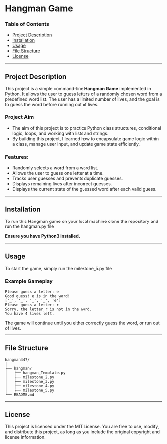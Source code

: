 # Hangman Game

### Table of Contents
- [Project Description](#project-description)
- [Installation](#installation)
- [Usage](#usage)
- [File Structure](#file-structure)
- [License](#license)

---

## Project Description

This project is a simple command-line **Hangman Game** implemented in Python. It allows the user to guess letters of a randomly chosen word from a predefined word list. The user has a limited number of lives, and the goal is to guess the word before running out of lives.

### Project Aim
- The aim of this project is to practice Python class structures, conditional logic, loops, and working with lists and strings.
- By building this project, I learned how to encapsulate game logic within a class, manage user input, and update game state efficiently.

### Features:
- Randomly selects a word from a word list.
- Allows the user to guess one letter at a time.
- Tracks user guesses and prevents duplicate guesses.
- Displays remaining lives after incorrect guesses.
- Displays the current state of the guessed word after each valid guess.

---

## Installation

To run this Hangman game on your local machine clone the repository and run the hangman.py file

**Ensure you have Python3 installed.**

---

## Usage

To start the game, simply run the milestone_5.py file
### Example Gameplay
```Gameplay
Please guess a letter: e
Good guess! e is in the word!
['_', '_', '_', '_', 'e']
Please guess a letter: r
Sorry, the letter r is not in the word. 
You have 4 lives left.
```
The game will continue until you either correctly guess the word, or run out of lives. 

---

## File Structure
```
hangman447/
│
├── hangman/
│   ├── hangman_Template.py
│   ├── milestone_2.py
│   ├── milestone_3.py
│   ├── milestone_4.py
│   ├── milestone_5.py
└── README.md
```
---

## License

This project is licensed under the MIT License. You are free to use, modify, and distribute this project, as long as you include the original copyright and license information.